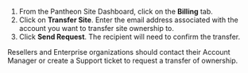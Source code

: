 1. From the Pantheon Site Dashboard, click on the **Billing** tab.
1. Click on **Transfer Site**. Enter the email address associated with the account you want to transfer site ownership to.
1. Click **Send Request**. The recipient will need to confirm the transfer.

Resellers and Enterprise organizations should contact their Account Manager or create a Support ticket to request a transfer of ownership.
